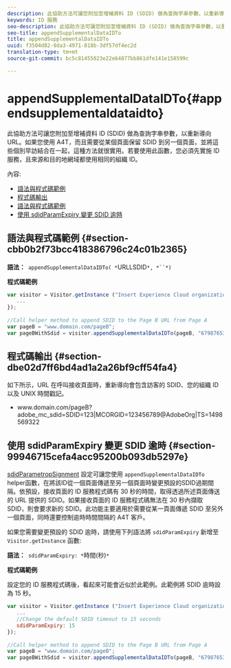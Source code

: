 ```yaml
---
description: 此協助方法可讓您附加至增補資料 ID (SDID) 做為查詢字串參數，以重新導向 URL。如果您使用 A4T，而且需要從某個頁面保留 SDID 到另一個頁面，並將這些個別早訪結合在一起，這種方法就很實用。若要使用此函數，您必須先實施 ID 服務，且來源和目的地網域都使用相同的組織 ID。
keywords: ID 服務
seo-description: 此協助方法可讓您附加至增補資料 ID (SDID) 做為查詢字串參數，以重新導向 URL。如果您使用 A4T，而且需要從某個頁面保留 SDID 到另一個頁面，並將這些個別早訪結合在一起，這種方法就很實用。若要使用此函數，您必須先實施 ID 服務，且來源和目的地網域都使用相同的組織 ID。
seo-title: appendSupplementalDataIDTo
title: appendSupplementalDataIDTo
uuid: f3504d82-8da3-4971-818b-3df57df4ec2d
translation-type: tm+mt
source-git-commit: bc5c81455023e22e64877bb861dfe141e158599c

---
```



# appendSupplementalDataIDTo{#appendsupplementaldataidto}

此協助方法可讓您附加至增補資料 ID (SDID) 做為查詢字串參數，以重新導向 URL。如果您使用 A4T，而且需要從某個頁面保留 SDID 到另一個頁面，並將這些個別早訪結合在一起，這種方法就很實用。若要使用此函數，您必須先實施 ID 服務，且來源和目的地網域都使用相同的組織 ID。

內容:

<ul class="simplelist"> 
 <li> <a href="../../library/get-set/appendsupplementaldataidto.md#section-cbb0b2f73bcc418386796c24c01b2365" format="dita" scope="local"> 語法與程式碼範例 </a> </li> 
 <li> <a href="../../library/get-set/appendsupplementaldataidto.md#section-dbe02d7ff6bd4ad1a2a26bf9cff54fa4" format="dita" scope="local"> 程式碼輸出 </a> </li> 
 <li> <a href="../../library/get-set/appendsupplementaldataidto.md#section-cbb0b2f73bcc418386796c24c01b2365" format="dita" scope="local"> 語法與程式碼範例 </a> </li> 
 <li> <a href="../../library/get-set/appendsupplementaldataidto.md#section-99946715cefa4acc95200b093db5297e" format="dita" scope="local"> 使用 sdidParamExpiry 變更 SDID 逾時 </a> </li> 
</ul>

## 語法與程式碼範例 {#section-cbb0b2f73bcc418386796c24c01b2365}

**語法：**` appendSupplementalDataIDTo( *`URLLSDID`*, *``*)`

**程式碼範例**

```js
var visitor = Visitor.getInstance ("Insert Experience Cloud organization ID here",{ 
   ... 
}); 
 
//Call helper method to append SDID to the Page B URL from Page A 
var pageB = "www.domain.com/pageB"; 
var pageBWithSdid = visitor.appendSupplementalDataIDTo(pageB, "67987653465787219");
```

## 程式碼輸出 {#section-dbe02d7ff6bd4ad1a2a26bf9cff54fa4}

如下所示，URL 在呼叫接收頁面時，重新導向會包含訪客的 SDID、您的組織 ID 以及 UNIX 時間戳記。

<ul class="simplelist"> 
 <li> <span class="codeph"> www.domain.com/pageB?adobe_mc_sdid=SDID=123|MCORGID=123456789@AdobeOrg|TS=1498569322 </span> </li> 
</ul>

## 使用 sdidParamExpiry 變更 SDID 逾時 {#section-99946715cefa4acc95200b093db5297e}

[sdidParametropSignment](../../library/function-vars/sdidparamexpiry.md#reference-cef3fd03c43b4772b2422e220b40a458) 設定可讓您使用 `appendSupplementalDataIDTo` helper函數，在將該ID從一個頁面傳遞至另一個頁面時變更預設的SDID過期間隔。依預設，接收頁面的 ID 服務程式碼有 30 秒的時間，取得透過所述頁面傳送的 URL 提供的 SDID。如果接收頁面的 ID 服務程式碼無法在 30 秒內擷取 SDID，則會要求新的 SDID。此功能主要適用於需要從某一頁面傳遞 SDID 至另外一個頁面，同時還要控制逾時時間間隔的 A4T 客戶。

如果您需要變更預設的 SDID 逾時，請使用下列語法將 `sdidParamExpiry` 新增至 `Visitor.getInstance` 函數:

**語法：**` sdidParamExpiry: *`時間(秒)`*`

**程式碼範例**

設定您的 ID 服務程式碼後，看起來可能會近似於此範例。此範例將 SDID 逾時設為 15 秒。

```js
var visitor = Visitor.getInstance ("Insert Experience Cloud organization ID here",{ 
   ... 
   //Change the default SDID timeout to 15 seconds 
   sdidParamExpiry: 15 
}); 
 
//Call helper method to append SDID to the Page B URL from Page A 
var pageB = "www.domain.com/pageB"; 
var pageBWithSdid = visitor.appendSupplementalDataIDTo(pageB, "67987653465787219"); 
```

